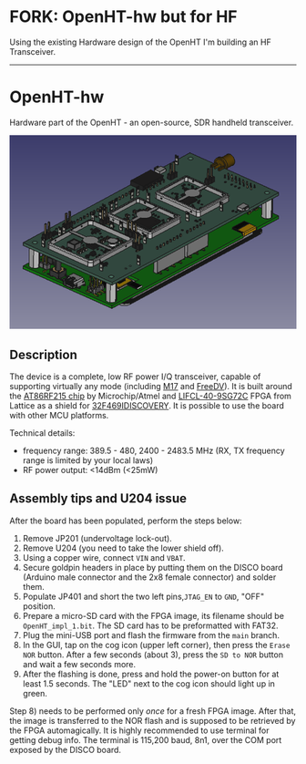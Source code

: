 # FORK: OpenHT-hw but for HF
Using the existing Hardware design of the OpenHT I'm building an HF Transceiver.


---
# OpenHT-hw
Hardware part of the OpenHT - an open-source, SDR handheld transceiver.

<img src="https://github.com/M17-Project/OpenHT-hw/blob/main/render_iso_back.png" width="800">

## Description
The device is a complete, low RF power I/Q transceiver, capable of supporting virtually any mode (including [M17](https://m17project.org) and [FreeDV](https://freedv.org)).
It is built around the [AT86RF215 chip](https://www.microchip.com/en-us/product/AT86RF215) by Microchip/Atmel
and [LIFCL-40-9SG72C](https://www.latticesemi.com/Products/FPGAandCPLD/CrossLink-NX) FPGA from Lattice as a shield for [32F469IDISCOVERY](https://www.st.com/en/evaluation-tools/32f469idiscovery.html). It is possible to use the board with other MCU platforms.

Technical details:
- frequency range: 389.5 - 480, 2400 - 2483.5 MHz (RX, TX frequency range is limited by your local laws)
- RF power output: <14dBm (<25mW)

## Assembly tips and U204 issue
After the board has been populated, perform the steps below:
1) Remove JP201 (undervoltage lock-out).
2) Remove U204 (you need to take the lower shield off).
3) Using a copper wire, connect `VIN` and `VBAT`.
4) Secure goldpin headers in place by putting them on the DISCO board (Arduino male connector and the 2x8 female connector) and solder them.
5) Populate JP401 and short the two left pins,`JTAG_EN` to `GND`, "OFF" position.
6) Prepare a micro-SD card with the FPGA image, its filename should be `OpenHT_impl_1.bit`. The SD card has to be preformatted with FAT32.
7) Plug the mini-USB port and flash the firmware from the `main` branch.
8) In the GUI, tap on the cog icon (upper left corner), then press the `Erase NOR` button. After a few seconds (about 3), press the `SD to NOR` button and wait a few seconds more.
9) After the flashing is done, press and hold the power-on button for at least 1.5 seconds. The "LED" next to the cog icon should light up in green.

Step 8) needs to be performed only *once* for a fresh FPGA image. After that, the image is transferred to the NOR flash and is supposed to be retrieved by the FPGA automagically.
It is highly recommended to use terminal for getting debug info. The terminal is 115,200 baud, 8n1, over the COM port exposed by the DISCO board.
